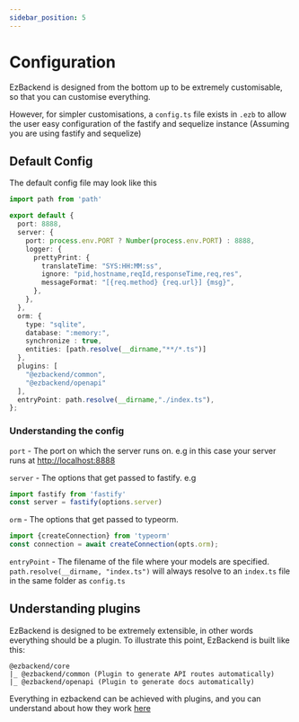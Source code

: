 ```yaml
---
sidebar_position: 5
---
```


# Configuration

EzBackend is designed from the bottom up to be extremely customisable, so that you can customise everything.

However, for simpler customisations, a `config.ts` file exists in `.ezb` to allow the user easy configuration of the fastify and sequelize instance (Assuming you are using fastify and sequelize)

## Default Config

The default config file may look like this

<!-- TODO: Make the default config generate from the actual default config -->

```ts
import path from 'path'

export default {
  port: 8888,
  server: {
    port: process.env.PORT ? Number(process.env.PORT) : 8888,
    logger: {
      prettyPrint: {
        translateTime: "SYS:HH:MM:ss",
        ignore: "pid,hostname,reqId,responseTime,req,res",
        messageFormat: "[{req.method} {req.url}] {msg}",
      },
    },
  },
  orm: {
    type: "sqlite",
    database: ":memory:",
    synchronize : true,
    entities: [path.resolve(__dirname,"**/*.ts")]
  },
  plugins: [
    "@ezbackend/common",
    "@ezbackend/openapi"
  ],
  entryPoint: path.resolve(__dirname,"./index.ts"),
};

```

### Understanding the config

`port` - The port on which the server runs on. e.g in this case your server runs at [http://localhost:8888](http://localhost:8888)

`server` - The options that get passed to fastify. e.g 
```ts
import fastify from 'fastify'
const server = fastify(options.server)
```

`orm` - The options that get passed to typeorm.
```ts
import {createConnection} from 'typeorm'
const connection = await createConnection(opts.orm);
```

`entryPoint` - The filename of the file where your models are specified. `path.resolve(__dirname, "index.ts")` will always resolve to an `index.ts` file in the same folder as `config.ts`

## Understanding plugins

EzBackend is designed to be extremely extensible, in other words everything should be a plugin. To illustrate this point, EzBackend is built like this:

```
@ezbackend/core
|_ @ezbackend/common (Plugin to generate API routes automatically)
|_ @ezbackend/openapi (Plugin to generate docs automatically)
```

Everything in ezbackend can be achieved with plugins, and you can understand about how they work [here](/)
<!-- TODO: Add in actual description of how plugins work -->